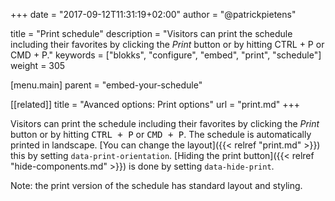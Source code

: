 +++
date            = "2017-09-12T11:31:19+02:00"
author          = "@patrickpietens"

title           = "Print schedule"
description     = "Visitors can print the schedule including their favorites by clicking the *Print* button or by hitting CTRL + P or CMD + P."
keywords        = ["blokks", "configure", "embed", "print", "schedule"]
weight          = 305

[menu.main]
parent          = "embed-your-schedule"

[[related]]
title = "Avanced options: Print options"
url = "print.md"
+++

Visitors can print the schedule including their favorites by clicking the *Print* button or by hitting <kbd>CTRL + P</kbd> or <kbd>CMD + P</kbd>. The schedule is automatically printed in landscape. [You can change the layout]({{< relref "print.md" >}}) this by setting `data-print-orientation`. [Hiding the print button]({{< relref "hide-components.md" >}}) is done by setting `data-hide-print`.

<span class='note'>Note: the print version of the schedule has standard layout and styling.</span>